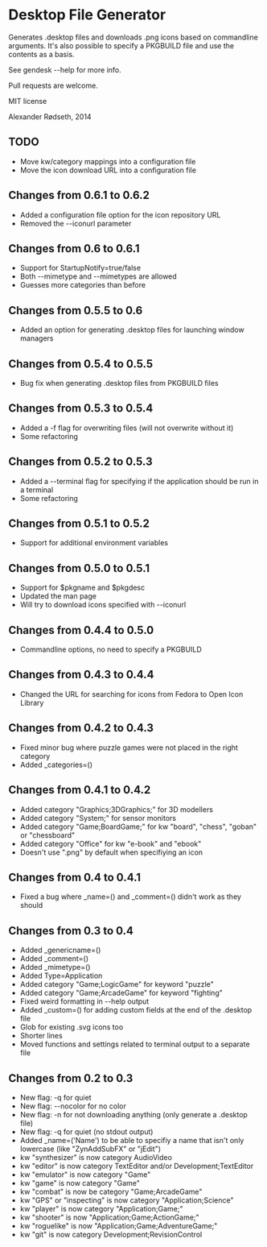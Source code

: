Desktop File Generator
======================

Generates .desktop files and downloads .png icons based on commandline arguments.
It's also possible to specify a PKGBUILD file and use the contents as a basis.

See gendesk --help for more info.

Pull requests are welcome.


MIT license

Alexander Rødseth, 2014


TODO
----
* Move kw/category mappings into a configuration file
* Move the icon download URL into a configuration file

Changes from 0.6.1 to 0.6.2
---------------------------
* Added a configuration file option for the icon repository URL
* Removed the --iconurl parameter

Changes from 0.6 to 0.6.1
-------------------------
* Support for StartupNotify=true/false
* Both --mimetype and --mimetypes are allowed
* Guesses more categories than before

Changes from 0.5.5 to 0.6
-------------------------
* Added an option for generating .desktop files for launching window managers

Changes from 0.5.4 to 0.5.5
---------------------------
* Bug fix when generating .desktop files from PKGBUILD files

Changes from 0.5.3 to 0.5.4
---------------------------
* Added a -f flag for overwriting files (will not overwrite without it)
* Some refactoring

Changes from 0.5.2 to 0.5.3
---------------------------
* Added a --terminal flag for specifying if the application should be run in a terminal
* Some refactoring

Changes from 0.5.1 to 0.5.2
---------------------------
* Support for additional environment variables

Changes from 0.5.0 to 0.5.1
---------------------------
* Support for $pkgname and $pkgdesc
* Updated the man page
* Will try to download icons specified with --iconurl

Changes from 0.4.4 to 0.5.0
---------------------------
* Commandline options, no need to specify a PKGBUILD

Changes from 0.4.3 to 0.4.4
---------------------------
* Changed the URL for searching for icons from Fedora to Open Icon Library

Changes from 0.4.2 to 0.4.3
---------------------------
* Fixed minor bug where puzzle games were not placed in the right category
* Added \_categories=()


Changes from 0.4.1 to 0.4.2
---------------------------
* Added category "Graphics;3DGraphics;" for 3D modellers
* Added category "System;" for sensor monitors
* Added category "Game;BoardGame;" for kw "board", "chess", "goban" or "chessboard"
* Added category "Office" for kw "e-book" and "ebook"
* Doesn't use ".png" by default when specifiying an icon


Changes from 0.4 to 0.4.1
-------------------------
* Fixed a bug where \_name=() and \_comment=() didn't work as they should


Changes from 0.3 to 0.4
-----------------------
* Added \_genericname=()
* Added \_comment=()
* Added \_mimetype=()
* Added Type=Application
* Added category "Game;LogicGame" for keyword "puzzle"
* Added category "Game;ArcadeGame" for keyword "fighting"
* Fixed weird formatting in --help output
* Added \_custom=() for adding custom fields at the end of the .desktop file
* Glob for existing .svg icons too
* Shorter lines
* Moved functions and settings related to terminal output to a separate file


Changes from 0.2 to 0.3
-----------------------
* New flag: -q for quiet
* New flag: --nocolor for no color
* New flag: -n for not downloading anything (only generate a .desktop file)
* New flag: -q for quiet (no stdout output)
* Added \_name=('Name') to be able to specifiy a name that isn't only lowercase (like "ZynAddSubFX" or "jEdit")
* kw "synthesizer" is now category AudioVideo
* kw "editor" is now category TextEditor and/or Development;TextEditor
* kw "emulator" is now category "Game"
* kw "game" is now category "Game"
* kw "combat" is now be category "Game;ArcadeGame"
* kw "GPS" or "inspecting" is now category "Application;Science"
* kw "player" is now category "Application;Game;"
* kw "shooter" is now "Application;Game;ActionGame;"
* kw "roguelike" is now "Application;Game;AdventureGame;"
* kw "git" is now category Development;RevisionControl

